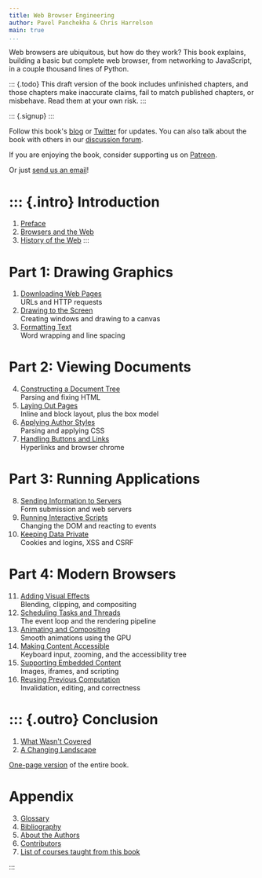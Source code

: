 ```yaml
---
title: Web Browser Engineering
author: Pavel Panchekha & Chris Harrelson
main: true
...
```


Web browsers are ubiquitous, but how do they work? This book explains,
building a basic but complete web browser, from networking to
JavaScript, in a couple thousand lines of Python.

::: {.todo}
This draft version of the book includes unfinished chapters, and those
chapters make inaccurate claims, fail to match published chapters, or
misbehave. Read them at your own risk.
:::

::: {.signup}
:::

Follow this book's [blog](https://browserbook.substack.com/archive) or
[Twitter](https://twitter.com/browserbook) for updates. You can also
talk about the book with others in our [discussion forum][forum].

[forum]: https://github.com/browserengineering/book/discussions

If you are enjoying the book, consider supporting us on [Patreon](https://patreon.com/browserengineering).

Or just [send us an email](mailto:author@browser.engineering)!

::: {.intro}
Introduction
============

1. [Preface](preface.md)
2. [Browsers and the Web](intro.md)
3. [History of the Web](history.md)
:::

Part 1: Drawing Graphics
========================

1. [Downloading Web Pages](http.md)\
    URLs and HTTP requests
2. [Drawing to the Screen](graphics.md)\
    Creating windows and drawing to a canvas
3. [Formatting Text](text.md)\
    Word wrapping and line spacing

Part 2: Viewing Documents
=========================

4. [Constructing a Document Tree](html.md)\
    Parsing and fixing HTML
5. [Laying Out Pages](layout.md)\
    Inline and block layout, plus the box model
6. [Applying Author Styles](styles.md)\
    Parsing and applying CSS
7. [Handling Buttons and Links](chrome.md)\
    Hyperlinks and browser chrome

Part 3: Running Applications
============================

8. [Sending Information to Servers](forms.md)\
    Form submission and web servers
9. [Running Interactive Scripts](scripts.md)\
    Changing the DOM and reacting to events
10. [Keeping Data Private](security.md)\
    Cookies and logins, XSS and CSRF

Part 4: Modern Browsers
=======================

11. [Adding Visual Effects](visual-effects.md)\
    Blending, clipping, and compositing
12. [Scheduling Tasks and Threads](scheduling.md)\
    The event loop and the rendering pipeline
13. [Animating and Compositing](animations.md)\
    Smooth animations using the GPU
14. [Making Content Accessible](accessibility.md)\
    Keyboard input, zooming, and the accessibility tree
15. [Supporting Embedded Content](embeds.md)\
    Images, iframes, and scripting
16. [Reusing Previous Computation](invalidation.md)\
    Invalidation, editing, and correctness

::: {.outro}
Conclusion
==========

1. [What Wasn't Covered](skipped.md)
2. [A Changing Landscape](change.md)

[One-page version](onepage.md) of the entire book.

Appendix
========

3. [Glossary](glossary.md)
4. [Bibliography](bibliography.md)
5. [About the Authors](about.md)
6. [Contributors](/thanks)
7. [List of courses taught from this book](classes.md)

:::
